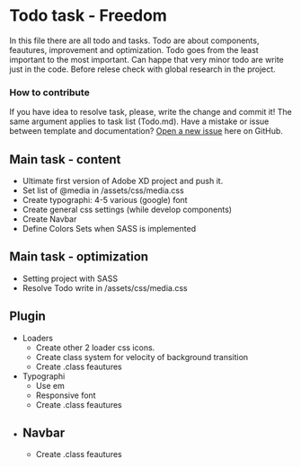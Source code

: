 # Todo task - Freedom

In this file there are all todo and tasks. Todo are about components, feautures, improvement and optimization.
Todo goes from the least important to the most important. Can happe that very minor todo are write just in the code. Before relese check with global research in the project.

### How to contribute

If you have idea to resolve task, please, write the change and commit it! The same argument applies to task list (Todo.md).
Have a mistake or issue between template and documentation? [Open a new issue](https://github.com/Spolaa/freedom-template/issues) here on GitHub.

## Main task - content
- Ultimate first version of Adobe XD project and push it. 
- Set list of @media in /assets/css/media.css
- Create typographi: 4-5 various (google) font
- Create general css settings (while develop components)
- Create Navbar
- Define Colors Sets when SASS is implemented

## Main task - optimization
- Setting project with SASS
- Resolve Todo write in /assets/css/media.css

## Plugin
- Loaders
  - Create other 2 loader css icons.
  - Create class system for velocity of background transition
  - Create .class feautures
- Typographi
  - Use em
  - Responsive font
  - Create .class feautures
- Navbar
  -
  - Create .class feautures

